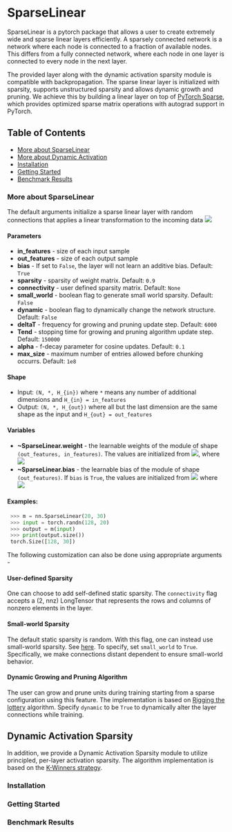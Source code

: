 # SparseLinear

SparseLinear is a pytorch package that allows a user to create extremely wide and sparse linear layers efficiently. A sparsely connected network is a network where each node is connected to a fraction of available nodes. This differs from a fully connected network, where each node in one layer is connected to every node in the next layer.

The provided layer along with the dynamic activation sparsity module is compatible with backpropagation. The sparse linear layer is initialized with sparsity, supports unstructured sparsity and allows dynamic growth and pruning. We achieve this by building a linear layer on top of [PyTorch Sparse](https://github.com/rusty1s/pytorch_sparse), which provides optimized sparse matrix operations with autograd support in PyTorch.

## Table of Contents

- [More about SparseLinear](#intro)
- [More about Dynamic Activation](#kwin)
- [Installation](#install)
- [Getting Started](#usage)
- [Benchmark Results](#results)

### More about SparseLinear <a name="intro"></a>
The default arguments initialize a sparse linear layer with random connections that applies a linear transformation to the incoming data <img src="https://render.githubusercontent.com/render/math?math=y = xA^T %2B b">  

#### Parameters

- **in_features** - size of each input sample
- **out_features** - size of each output sample
- **bias** - If set to ``False``, the layer will not learn an additive bias. Default: ``True``
- **sparsity** - sparsity of weight matrix. Default: `0.9`
- **connectivity** - user defined sparsity matrix. Default: `None`
- **small_world** - boolean flag to generate small world sparsity. Default: ``False``
- **dynamic** - boolean flag to dynamically change the network structure. Default: ``False``
- **deltaT** - frequency for growing and pruning update step. Default: `6000`
- **Tend** - stopping time for growing and pruning algorithm update step. Default: `150000`
- **alpha** - f-decay parameter for cosine updates. Default: `0.1`
- **max_size** - maximum number of entries allowed before chunking occurrs. Default: `1e8`

#### Shape

- Input: `(N, *, H_{in})` where `*` means any number of additional dimensions and `H_{in} = in_features`
- Output: `(N, *, H_{out})` where all but the last dimension are the same shape as the input and `H_{out} = out_features`

#### Variables 

- **~SparseLinear.weight** - the learnable weights of the module of shape `(out_features, in_features)`. The values are initialized from <img src="https://render.githubusercontent.com/render/math?math=\mathcal{U}(-\sqrt{k}, \sqrt{k})">, where  <img src="https://render.githubusercontent.com/render/math?math=k = \frac{1}{\text{in\_features}}">  
- **~SparseLinear.bias** - the learnable bias of the module of shape `(out_features)`. If `bias` is ``True``, the values are initialized from <img src="https://render.githubusercontent.com/render/math?math=\mathcal{U}(-\sqrt{k}, \sqrt{k})"> where <img src="https://render.githubusercontent.com/render/math?math=k = \frac{1}{\text{in\_features}}">

#### Examples:

```python
 >>> m = nn.SparseLinear(20, 30)
 >>> input = torch.randn(128, 20)
 >>> output = m(input)
 >>> print(output.size())
 torch.Size([128, 30])
```

The following customization can also be done using appropriate arguments -

#### User-defined Sparsity

One can choose to add self-defined static sparsity. The `connectivity` flag accepts a (2, nnz) LongTensor that represents the rows and columns of nonzero elements in the layer. 

#### Small-world Sparsity

The default static sparsity is random. With this flag, one can instead use small-world sparsity. See [here](https://en.wikipedia.org/wiki/Small-world_network). To specify, set `small_world` to `True`. Specifically, we make connections distant dependent to ensure small-world behavior.

#### Dynamic Growing and Pruning Algorithm

The user can grow and prune units during training starting from a sparse configuration using this feature. The implementation is based on [Rigging the lottery](https://arxiv.org/pdf/1911.11134.pdf) algorithm. Specify `dynamic` to be `True` to dynamically alter the layer connections while training. 

## Dynamic Activation Sparsity <a name="kwin"></a>

In addition, we provide a Dynamic Activation Sparsity module to utilize principled, per-layer activation sparsity. The algorithm implementation is based on the [K-Winners strategy](https://arxiv.org/pdf/1903.11257.pdf). 

### Installation <a name="install"></a>

### Getting Started <a name="usage"></a>

### Benchmark Results <a name="results"></a>
